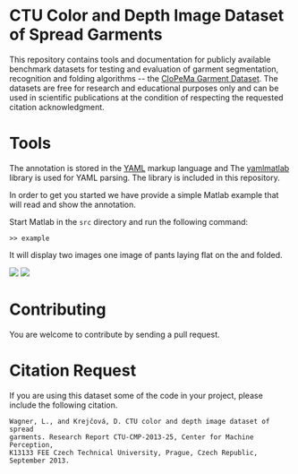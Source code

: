 CTU Color and Depth Image Dataset of Spread Garments
====================================================

This repository contains tools and documentation for publicly available
benchmark datasets for testing and evaluation of garment segmentation,
recognition and folding algorithms -- the [CloPeMa Garment Dataset][web]. The
datasets are free for research and educational purposes only and can be used in
scientific publications at the condition of respecting the requested citation
acknowledgment.

Tools
=====

The annotation is stored in the [YAML][] markup language and The [yamlmatlab][]
library is used for YAML parsing. The library is included in this repository.

In order to get you started we have provide a simple Matlab example that will
read and show the annotation.

Start Matlab in the `src` directory and run the following command:

```
>> example
```

It will display two images one image of pants laying flat on the and folded.

![](doc/fig/example_1.png)
![](doc/fig/example_2.png)

Contributing
============

You are welcome to contribute by sending a pull request.

Citation Request
================

If you are using this dataset some of the code in your project, please include
the following citation.

```
Wagner, L., and Krejčová, D. CTU color and depth image dataset of spread
garments. Research Report CTU-CMP-2013-25, Center for Machine Perception,
K13133 FEE Czech Technical University, Prague, Czech Republic, September 2013.
```


[web]: http://clopema.felk.cvut.cz/public_data.html
[YAML]: http://yaml.org
[latex]: http://www.latex-project.org
[latexmk]: http://www.ctan.org/pkg/latexmk/
[yamlmatlab]: http://code.google.com/p/yamlmatlab/
